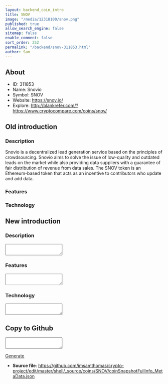 ```yaml
---
layout: backend_coin_intro
title: SNOV
image: "/media/12318100/snov.png"
published: true
allow_search_engine: false
sitemap: false
enable_comment: false
sort_order: 252
permalink: "/backend/snov-311853.html"
author: Sam
---
```


## About

- ID: 311853
- Name: Snovio
- Symbol: SNOV
- Website: https://snov.io/
- Explore: http://blankrefer.com/?https://www.cryptocompare.com/coins/snov/


## Old introduction

### Description

<p><span>Snovio is a decentralized lead generation service based on the principles of crowdsourcing</span><span>. Snovio aims to solve the issue of low-quality and outdated leads on the market while also providing data suppliers with a guarantee of fair distribution of revenue from data sales. The SNOV token is an Ethereum-based token that acts as an incentive to contributors who update and add data.</span></p>

### Features


### Technology




## New introduction


### Description
<textarea id="meta_description" name="description"></textarea>

### Features
<textarea id="meta_features" name="features"></textarea>

### Technology
<textarea id="meta_technology" name="technology"></textarea>


## Copy to Github

<textarea id="coinsnapshotfullinfo_metadata"></textarea>

<a href="#gen" onclick="generateMetaDatJson()">Generate</a>

- **Source file**: <a href="https://github.com/imsamthomas/crypto-project/edit/master/shell/_source/coins/SNOV/coinSnapshotFullInfo_MetaData.json">https://github.com/imsamthomas/crypto-project/edit/master/shell/_source/coins/SNOV/coinSnapshotFullInfo_MetaData.json</a>

